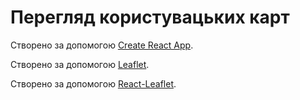 # Перегляд користувацьких карт

Створено за допомогою [Create React App](https://github.com/facebook/create-react-app).

Створено за допомогою [Leaflet](https://leafletjs.com/).

Створено за допомогою [React-Leaflet](https://react-leaflet.js.org/).
